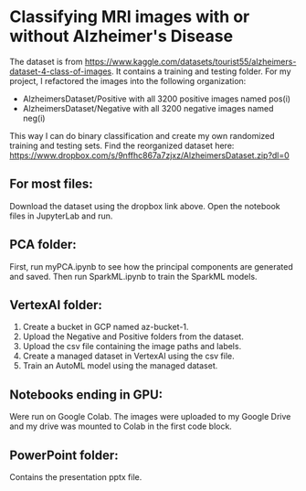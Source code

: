 # Classifying MRI images with or without Alzheimer's Disease

The dataset is from https://www.kaggle.com/datasets/tourist55/alzheimers-dataset-4-class-of-images. It contains a training and testing folder. For my project, I refactored the images into the following organization:

- AlzheimersDataset/Positive with all 3200 positive images named pos(i)
- AlzheimersDataset/Negative with all 3200 negative images named neg(i)

This way I can do binary classification and create my own randomized training and testing sets. Find the reorganized dataset here: https://www.dropbox.com/s/9nffhc867a7zjxz/AlzheimersDataset.zip?dl=0

## For most files:

Download the dataset using the dropbox link above. Open the notebook files in JupyterLab and run.

## PCA folder:

First, run myPCA.ipynb to see how the principal components are generated and saved. Then run SparkML.ipynb to train the SparkML models.

## VertexAI folder:

1. Create a bucket in GCP named az-bucket-1.
2. Upload the Negative and Positive folders from the dataset.
3. Upload the csv file containing the image paths and labels.
4. Create a managed dataset in VertexAI using the csv file.
5. Train an AutoML model using the managed dataset.

## Notebooks ending in GPU:

Were run on Google Colab. The images were uploaded to my Google Drive and my drive was mounted to Colab in the first code block.

## PowerPoint folder:

Contains the presentation pptx file.
